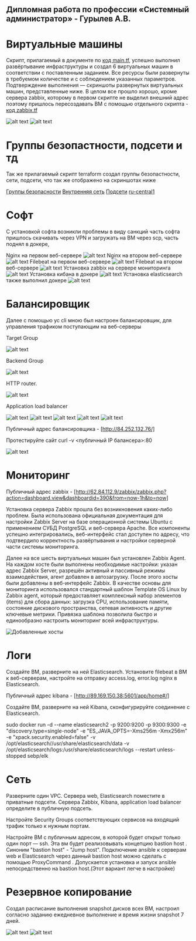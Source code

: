 ## Дипломная работа по профессии «Системный администратор» - Гурылев А.В.

# Виртуальные машины

Скрипт, прилагаемый в документе по [код main.tf](https://github.com/A1ex93/diplom/blob/main/main.tf), успешно выполнил развёртывание инфраструктуры и создал 6 виртуальных машин в соответствии с поставленным заданием. Все ресурсы были развернуты в требуемом количестве и с соблюдением указанных параметров. Подтверждение выполнения — скриншоты развернутых виртуальных машин, представленные ниже. В целом все прошло хорошо, кроме сервера zabbix, которому в первом скрипте не выделил внешний адрес поэтому пришлось пересоздавать ВМ с помощью отдельного скрипта - [код zabbix.tf](https://github.com/A1ex93/diplom/blob/main/zabbix.tf)

![alt text](https://github.com/A1ex93/diplom/blob/main/diplom_image/all_vm.png)
![alt text](https://github.com/A1ex93/diplom/blob/main/diplom_image/diski.png)

# Группы безопастности, подсети и тд

Так же прилагаемый скрипт terraform создал группы безопастности, сети, подсети, что так же отображено на скриншотах ниже

[Группы безопасности](https://github.com/A1ex93/diplom/blob/main/diplom_image/security-group.png)
[Внутренняя сеть](https://github.com/A1ex93/diplom/blob/main/diplom_image/internal-zone.png)
[Подсети](https://github.com/A1ex93/diplom/blob/main/diplom_image/security-group.png)
[ru-central1](https://github.com/A1ex93/diplom/blob/main/diplom_image/ru-central1.png)

# Софт

С установкой софта возникли проблемы в виду санкций часть софта пришлось скачивать через VPN и загружать на ВМ через scp, часть поднял в докере,

Nginx на первом веб-сервере
![alt text](https://github.com/A1ex93/diplom/blob/main/diplom_image/nginx-web-1.png)
Nginx на втором веб-сервере
![alt text](https://github.com/A1ex93/diplom/blob/main/diplom_image/nginx-web-2.png)
Filebeat на первом веб-сервере
![alt text](https://github.com/A1ex93/diplom/blob/main/diplom_image/filebeat-web-1.png)
Filebeat на втором веб-сервере
![alt text](https://github.com/A1ex93/diplom/blob/main/diplom_image/filebeat-web-2.png)
Установка zabbix на сервере мониторинга
![alt text](https://github.com/A1ex93/diplom/blob/main/diplom_image/zabbix-install.png)
Установка кибана в докере
![alt text](https://github.com/A1ex93/diplom/blob/main/diplom_image/kibana-with-docker.png)
Установка elasticsearch также выполнил докере
![alt text](https://github.com/A1ex93/diplom/blob/main/diplom_image/elasticsearch-with-docker.png)

# Балансировщик

Далее с помощью yc cli мною был настроен балансировщик, для управления трафиком поступающим на веб-серверы

Target Group

![alt text](https://github.com/A1ex93/diplom/blob/main/diplom_image/target-group.png)

Backend Group

![alt text](https://github.com/A1ex93/diplom/blob/main/diplom_image/backend-group.png)

HTTP router.

![alt text](https://github.com/A1ex93/diplom/blob/main/diplom_image/route-table.png)

Application load balancer

![alt text](https://github.com/A1ex93/diplom/blob/main/diplom_image/balancer.png)
![alt text](https://github.com/A1ex93/diplom/blob/main/diplom_image/balancer1.png)
![alt text](https://github.com/A1ex93/diplom/blob/main/diplom_image/balancer2.png)
![alt text](https://github.com/A1ex93/diplom/blob/main/diplom_image/balancer3.png)
![alt text](https://github.com/A1ex93/diplom/blob/main/diplom_image/balancer4.png)

Публичный адрес балансировщика - [http://84.252.132.76/]

Протестируйте сайт curl -v <публичный IP балансера>:80

![alt text](https://github.com/A1ex93/diplom/blob/main/diplom_image/all_vm.png)

# Мониторинг
Публичный адрес zabbix - [http://62.84.112.9/zabbix/zabbix.php?action=dashboard.view&dashboardid=390&from=now-1h&to=now]

Установка сервера Zabbix прошла без возникновения каких-либо проблем. Была использована официальная документация для настройки Zabbix Server на базе операционной системы Ubuntu с применением СУБД PostgreSQL и веб-сервера Apache. Все компоненты успешно интегрировались, веб-интерфейс стал доступен по адресу, что подтвердило корректность развёртывания и настройки серверной части системы мониторинга.

Далее на все шесть виртуальных машин был установлен Zabbix Agent. На каждом хосте были выполнены необходимые настройки: указан адрес Zabbix Server, разрешён активный и пассивный режимы взаимодействия, агент добавлен в автозагрузку. После этого хосты были добавлены в веб-интерфейс Zabbix. В качестве основы для мониторинга использовался стандартный шаблон Template OS Linux by Zabbix agent, который предоставляет комплексный набор элементов (items) для сбора данных: загрузка CPU, использование памяти, состояние дискового пространства, сетевая активность и другие ключевые метрики. Привязка шаблона позволила быстро и единообразно настроить мониторинг всей инфраструктуры.

![Добавленные хосты](https://github.com/A1ex93/diplom/blob/main/diplom_image/zabbix-all.png)

# Логи
Cоздайте ВМ, разверните на ней Elasticsearch. Установите filebeat в ВМ к веб-серверам, настройте на отправку access.log, error.log nginx в Elasticsearch.

Публичный адрес kibana - [http://89.169.150.38:5601/app/home#/]

Создайте ВМ, разверните на ней Kibana, сконфигурируйте соединение с Elasticsearch.

sudo docker run -d   --name elasticsearch2   -p 9200:9200   -p 9300:9300   -e "discovery.type=single-node"   -e "ES_JAVA_OPTS=-Xms256m -Xmx256m"   -e "xpack.security.enabled=false"   -v /opt/elasticsearch//usr/share/elasticsearch/data   -v /opt/elasticsearch/logs:/usr/share/elasticsearch/logs   --restart unless-stopped sebp/elk

# Сеть
Разверните один VPC. Сервера web, Elasticsearch поместите в приватные подсети. Сервера Zabbix, Kibana, application load balancer определите в публичную подсеть.

Настройте Security Groups соответствующих сервисов на входящий трафик только к нужным портам.

Настройте ВМ с публичным адресом, в которой будет открыт только один порт — ssh. Эта вм будет реализовывать концепцию bastion host . Синоним "bastion host" - "Jump host". Подключение ansible к серверам web и Elasticsearch через данный bastion host можно сделать с помощью ProxyCommand . Допускается установка и запуск ansible непосредственно на bastion host.(Этот вариант легче в настройке)



# Резервное копирование
Создал расписание выполнения snapshot дисков всех ВМ, настроил согласно заданию ежедневное выполнение и время жизни snapshot 7 дней.

![alt text](https://github.com/A1ex93/diplom/blob/main/diplom_image/snapshot.png)
![alt text](https://github.com/A1ex93/diplom/blob/main/diplom_image/shapshot-schedule.png)
